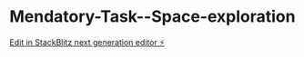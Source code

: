 # Mendatory-Task--Space-exploration

[Edit in StackBlitz next generation editor ⚡️](https://stackblitz.com/~/github.com/sharmababita/Mendatory-Task--Space-exploration)